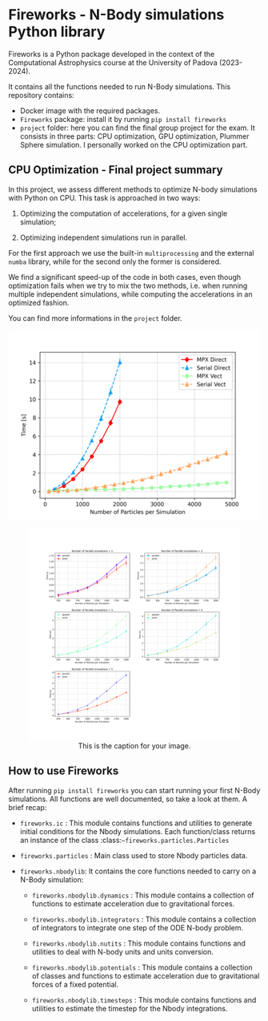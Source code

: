 # Fireworks - N-Body simulations Python library

Fireworks is a Python package developed in the context of the Computational Astrophysics course at the University of Padova (2023-2024). 

It contains all the functions needed to run N-Body simulations. This repository contains:

* Docker image with the required packages.
* `Fireworks` package: install it by running `pip install fireworks`
* `project` folder: here you can find the final group project for the exam. It consists in three parts: CPU optimization, GPU optimization, Plummer Sphere simulation. I personally worked on the CPU optimization part.

## CPU Optimization - Final project summary

In this project, we assess different methods to optimize N-body simulations with Python on CPU.
This task is approached in two ways: 
1.  Optimizing the computation of accelerations, for a given single simulation;

2. Optimizing independent simulations run in parallel.

For the first approach we use the built-in `multiprocessing` and the external `numba` library, while for the second only the former is considered. 

We find a significant speed-up of the code in both cases, even though optimization fails when we try to mix the two methods, i.e. when running multiple independent simulations, while computing the accelerations in an optimized fashion.

You can find more informations in the `project` folder.

<center>
    <img src="project/attachments_report_cpu_optimization/plots/comparison_single_evo_parallel_compute.png"/>
    <certercaption></certercaption>
</center>

<center>
    <figure>
        <img src="project/attachments_report_cpu_optimization/plots/parallel_vs_serial.png" alt="Comparison Image">
        <figcaption>This is the caption for your image.</figcaption>
    </figure>
</center>



## How to use Fireworks

After running `pip install fireworks` you can start running your first N-Body simulations. All functions are well documented, so take a look at them. A brief recap:

* `fireworks.ic` : This module contains functions and utilities to generate initial conditions for the Nbody simulations. Each function/class returns an instance of the class :class:`~fireworks.particles.Particles`

* `fireworks.particles` : Main class used to store Nbody particles data.

* `fireworks.nbodylib`: It contains the core functions needed to carry on a N-Body simulation:

    * `fireworks.nbodylib.dynamics` : This module contains a collection of functions to estimate acceleration due to gravitational forces.

    * `fireworks.nbodylib.integrators` : This module contains a collection of integrators to integrate one step of the ODE N-body problem.
    
    * `fireworks.nbodylib.nutits` : This module contains functions and utilities to deal with N-body units and units conversion.

    * `fireworks.nbodylib.potentials` : This module contains a collection of classes and functions to estimate acceleration due to gravitational  forces of a fixed potential.

    * `fireworks.nbodylib.timesteps` : This module contains functions and utilities to estimate the timestep for the Nbody integrations.

